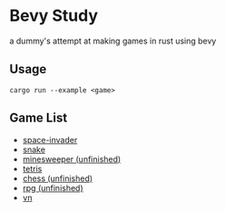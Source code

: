 # Bevy Study

a dummy's attempt at making games in rust using bevy

## Usage
```
cargo run --example <game>
```

## Game List
- [space-invader](https://github.com/eyzi/bevy-study/tree/main/examples/space-invaders)
- [snake](https://github.com/eyzi/bevy-study/tree/main/examples/snake)
- [minesweeper (unfinished)](https://github.com/eyzi/bevy-study/tree/main/examples/minesweeper)
- [tetris](https://github.com/eyzi/bevy-study/tree/main/examples/tetris)
- [chess (unfinished)](https://github.com/eyzi/bevy-study/tree/main/examples/chess)
- [rpg (unfinished)](https://github.com/eyzi/bevy-study/tree/main/examples/rpg)
- [vn](https://github.com/eyzi/bevy-study/tree/main/examples/vn)
